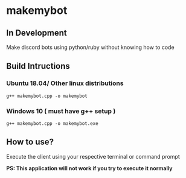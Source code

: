 # makemybot

## In Development

Make discord bots using python/ruby without knowing how to code

## Build Intructions

### Ubuntu 18.04/ Other linux distributions

`g++ makemybot.cpp -o makemybot`

### Windows 10 ( must have g++ setup )

`g++ makemybot.cpp -o makemybot.exe`

## How to use?

Execute the client using your respective terminal or command prompt

**PS: This application will not work if you try to execute it normally**
